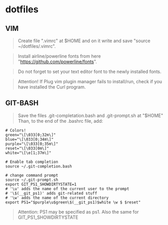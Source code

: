 # dotfiles
## VIM
> Create file ".vimrc" at $HOME and on it write and save "source ~/dotfiles/.vimrc".

> Install airline/powerline fonts from here "https://github.com/powerline/fonts".

> Do not forget to set your text editor font to the newly installed fonts.

> Attention! If Plug vim plugin manager fails to install/run, check if
> you have installed the Curl program.

## GIT-BASH
> Save the files .git-completation.bash and .git-prompt.sh at "$HOME"
> Than, to the end of the .bashrc file, add:

```
# Colors!
green="\[\033[0;32m\]"
blue="\[\033[0;34m\]"
purple="\[\033[0;35m\]"
reset="\[\033[0m\]"
white="\[\e[1;37m\]"

# Enable tab completion
source ~/.git-completion.bash

# change command prompt
source ~/.git-prompt.sh
export GIT_PS1_SHOWDIRTYSTATE=1
# '\u' adds the name of the current user to the prompt
# '\$(__git_ps1)' adds git-related stuff
# '\w' adds the name of the current directory
export PS1="$purple\u$green\$(__git_ps1)$white \w $ $reset"
```

> Attention: PS1 may be specified as ps1. Also the same for GIT_PS1_SHOWDIRTYSTATE